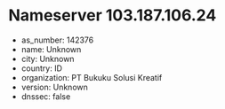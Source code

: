 # Nameserver 103.187.106.24

* as_number: 142376
* name: Unknown
* city: Unknown
* country: ID
* organization: PT Bukuku Solusi Kreatif
* version: Unknown
* dnssec: false
